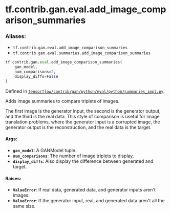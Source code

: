 <div itemscope itemtype="http://developers.google.com/ReferenceObject">
<meta itemprop="name" content="tf.contrib.gan.eval.add_image_comparison_summaries" />
<meta itemprop="path" content="Stable" />
</div>

# tf.contrib.gan.eval.add_image_comparison_summaries

### Aliases:

* `tf.contrib.gan.eval.add_image_comparison_summaries`
* `tf.contrib.gan.eval.summaries.add_image_comparison_summaries`

``` python
tf.contrib.gan.eval.add_image_comparison_summaries(
    gan_model,
    num_comparisons=2,
    display_diffs=False
)
```



Defined in [`tensorflow/contrib/gan/python/eval/python/summaries_impl.py`](/code/stable/tensorflow/contrib/gan/python/eval/python/summaries_impl.py).

Adds image summaries to compare triplets of images.

The first image is the generator input, the second is the generator output,
and the third is the real data. This style of comparison is useful for
image translation problems, where the generator input is a corrupted image,
the generator output is the reconstruction, and the real data is the target.

#### Args:

* <b>`gan_model`</b>: A GANModel tuple.
* <b>`num_comparisons`</b>: The number of image triplets to display.
* <b>`display_diffs`</b>: Also display the difference between generated and target.


#### Raises:

* <b>`ValueError`</b>: If real data, generated data, and generator inputs aren't
    images.
* <b>`ValueError`</b>: If the generator input, real, and generated data aren't all the
    same size.